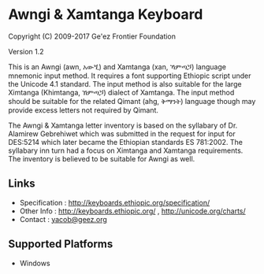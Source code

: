 Awngi & Xamtanga Keyboard
=====================

Copyright (C) 2009-2017 Ge'ez Frontier Foundation

Version 1.2

This is an Awngi (awn, አውጚ) and Xamtanga (xan, ኻምጣጛ) language mnemonic input method.  It requires
a font supporting Ethiopic script under the Unicode 4.1 standard. The input method is also
suitable for the large Ximtanga (Khimtanga, ኽምጣጛ) dialect of Xamtanga.  The input method
should be suitable for the related Qimant (ahg, ቅማንት) language though may provide excess letters
not required by Qimant.

The Awngi & Xamtanga letter inventory is based on the syllabary of Dr. Alamirew Gebrehiwet which
was submitted in the request for input for DES:5214 which later became the Ethiopian standards
ES 781:2002.  The syllabary inn turn had a focus on Ximtanga and Xamtanga requirements.  The
inventory is believed to be suitable for Awngi as well.

Links
-----

 * Specification :  http://keyboards.ethiopic.org/specification/
 * Other Info    :  http://keyboards.ethiopic.org/ , http://unicode.org/charts/
 * Contact       :  yacob@geez.org

Supported Platforms
-------------------
 * Windows
 

